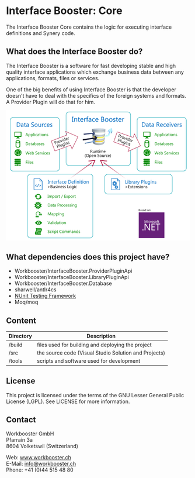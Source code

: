 Interface Booster: Core
===================================

The Interface Booster Core contains the logic for executing interface definitions and Synery code.

## What does the Interface Booster do?

The Interface Booster is a software for fast developing stable and high quality interface applications which exchange business data between any applications, formats, files or services.

One of the big benefits of using Interface Booster is that the developer doesn't have to deal with the specifics of the foreign systems and formats. A Provider Plugin will do that for him.

![Overview: Runtime Environment](https://raw.githubusercontent.com/Workbooster/InterfaceBooster.TechnicalManual/master/doc/img/content/runtime_environment_v1_800px.png) 

## What dependencies does this project have?

* Workbooster/InterfaceBooster.ProviderPluginApi
* Workbooster/InterfaceBooster.LibraryPluginApi
* Workbooster/InterfaceBooster.Database
* sharwell/antlr4cs
* [NUnit Testing Framework](http://www.nunit.org/)
* Moq/moq

## Content

Directory | Description
----------| -------------
/build | files used for building and deploying the project
/src | the source code (Visual Studio Solution and Projects)
/tools | scripts and software used for development

## License

This project is licensed under the terms of the GNU Lesser General Public License (LGPL). See LICENSE for more information.

## Contact

Workbooster GmbH<br/>
Pfarrain 3a<br/>
8604 Volketswil (Switzerland)<br/>

Web: www.workbooster.ch<br/>
E-Mail: info@workbooster.ch<br/>
Phone: +41 (0)44 515 48 80<br/>